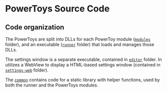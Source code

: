 # PowerToys Source Code

## Code organization
The PowerToys are split into DLLs for each PowerToy module ([`modules`](/src/modules) folder), and an executable ([`runner`](/src/runner) folder) that loads and manages those DLLs.

The settings window is a separate executable, contained in [`editor`](/src/editor) folder. In utilizes a WebView to display a HTML-based settings window (contained in [`settings-web`](/src/settings-web) folder).

The [`common`](/src/common) contains code for a static library with helper functions, used by both the runner and the PowerToys modules.
